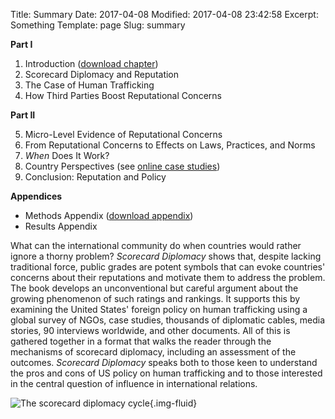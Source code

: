 Title: Summary
Date: 2017-04-08
Modified: 2017-04-08 23:42:58
Excerpt: Something
Template: page
Slug: summary


<div class="row" markdown=1>

<div class="col-sm-3" markdown=1>

**Part I**

1. Introduction ([download chapter](/files/pdfs/Judith%20Kelley%2C%20Scorecard%20Diplomacy%2C%20Chapter%201.pdf))
2. Scorecard Diplomacy and Reputation
3. The Case of Human Trafficking
4. How Third Parties Boost Reputational Concerns

**Part II**

<ol start="5">
<li>Micro-Level Evidence of Reputational&nbsp;Concerns</li>
<li>From Reputational Concerns to Effects on Laws, Practices, and&nbsp;Norms</li>
<li><em>When</em> Does It&nbsp;Work?</li>
<li>Country Perspectives (see <a href="/case-studies/">online case&nbsp;studies</a>)</li>
<li>Conclusion: Reputation and&nbsp;Policy</li>
</ol>

**Appendices**

- Methods Appendix ([download appendix](/files/pdfs/Judith%20Kelley%2C%20Scorecard%20Diplomacy%2C%20Methods%20Appendix.pdf))
- Results Appendix

</div>

<div class="col-sm-9" markdown=1>

What can the international community do when countries would rather ignore a thorny problem? *Scorecard Diplomacy* shows that, despite lacking traditional force, public grades are potent symbols that can evoke countries' concerns about their reputations and motivate them to address the problem. The book develops an unconventional but careful argument about the growing phenomenon of such ratings and rankings. It supports this by examining the United States' foreign policy on human trafficking using a global survey of NGOs, case studies, thousands of diplomatic cables, media stories, 90 interviews worldwide, and other documents. All of this is gathered together in a format that walks the reader through the mechanisms of scorecard diplomacy, including an assessment of the outcomes. *Scorecard Diplomacy* speaks both to those keen to understand the pros and cons of US policy on human trafficking and to those interested in the central question of influence in international relations.

![The scorecard diplomacy cycle](/files/images/scorecard_diplomacy_cycle.png){.img-fluid}

</div>

</div>
